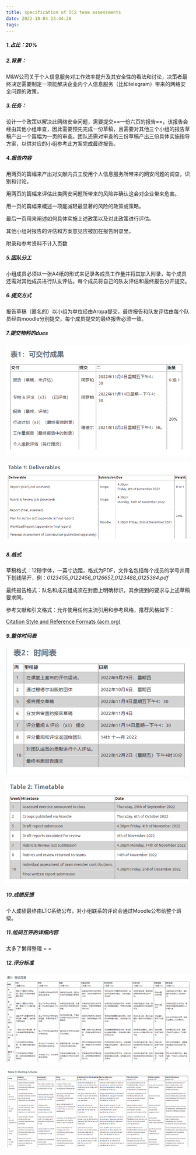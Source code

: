```yaml
---
title: specification of ICS team assessments
date: 2022-10-04 23:44:26
tags:
---
```


##### 1.占比：20%

##### 2.背景：

M&W公司关于个人信息服务对工作效率提升及其安全性的看法和讨论，决策者最终决定需要制定一项能解决企业内个人信息服务（比如telegram）带来的网络安全问题的政策。

##### 3.任务：

设计一个政策以解决此网络安全问题，需要提交==一份六页的报告==，该报告会经由其他小组审查，因此需要预先完成一份草稿，且需要对其他三个小组的报告草稿产出一个篇幅为一页的审查。团队还需对审查的三份草稿产出三份具体实施指导方案，以供对应的小组参考此方案完成最终报告。

##### 4.报告内容

用两页的篇幅来产出对文献内员工使用个人信息服务所带来的网安问题的调查，识别和讨论。

用两页的篇幅来评估此类网安问题所带来的风险并确认这会对企业带来危害。

用一页的篇幅来概述一项能减轻最显著的风险的政策或策略。

最后一页用来阐述如何具体实施上述政策以及对此政策进行评估。

其他小组对报告的评估和方案意见应被加在报告附录里。

附录和参考资料不计入页数

##### 5.团队分工

小组成员必须以一张A4纸的形式来记录各成员工作量并将其加入附录，每个成员还需对其他成员进行队友评估。每个成员将自己的队友评估和最终报告分开提交。

##### 6.提交方式

报告草稿（匿名的）以小组为单位经由Aropa提交，最终报告和队友评估由每个队员经由moodle分别提交，每个成员提交的最终报告必须一致。

##### 7.提交物料的dues

![image-20221005001003276](specification-of-ICS-team-assessments/image-20221005001003276.png)

![image-20221005001038199](specification-of-ICS-team-assessments/image-20221005001038199.png)

##### 8.格式

草稿格式：12磅字体，一英寸边距，格式为PDF，文件名包括每个成员的学号并用下划线隔开，例：*0123455_0122456_0126657_0123488_0125364.pdf*

最终报告格式：队名和成员组成须在封面上明确标识，其余提到的要求与上述草稿要求同。

参考文献和引文格式：允许使用任何主流引用和参考风格，推荐风格如下：

[Citation Style and Reference Formats (acm.org)](https://www.acm.org/publications/authors/reference-formatting)

##### 9.整体时间表

![image-20221005001735797](specification-of-ICS-team-assessments/image-20221005001735797.png)

![image-20221005003443742](specification-of-ICS-team-assessments/image-20221005003443742.png)

##### 10.成绩反馈

个人成绩最终由LTC系统公布，对小组联系的评论会通过Moodle公布给整个班级。

##### 11.组间互评的详细内容

太多了懒得整理 = =

##### 12.评分标准

![image-20221005002141436](specification-of-ICS-team-assessments/image-20221005002141436.png)

![image-20221005002153641](specification-of-ICS-team-assessments/image-20221005002153641.png)

